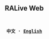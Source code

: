 <h2 align="center">
RALive Web
</h2><br>
<div align="center">
<strong>
<samp>

中文 · [English](README_en.md)

</samp>
</strong>
</div>
